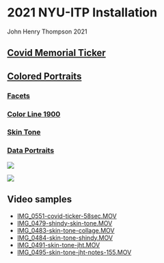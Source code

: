 # 2021 NYU-ITP Installation

John Henry Thompson
2021

## [Covid Memorial Ticker](covid.md)

## [Colored Portraits](colored.md)

### [Facets](facets.md)

### [Color Line 1900](color-line.md)

### [Skin Tone](skin-tone.md)

### [Data Portraits](data-portraits.md)

[![](https://jht1493.net/a1/skt/assets/mov/Colored-Portraits-2021/2022-01-01/IMG_0575-hall-full.JPEG)](https://jht1493.net/a1/skt/assets/mov/Colored-Portraits-2021/2022-01-01/IMG_0575-hall-full.JPEG)

[![](https://jht1493.net/a1/skt/assets/mov/Colored-Portraits-2021/2022-01-01/IMG_0577-covid-hall.JPEG)](https://jht1493.net/a1/skt/assets/mov/Colored-Portraits-2021/2022-01-01/IMG_0577-covid-hall.JPEG)

## Video samples

- [IMG_0551-covid-ticker-58sec.MOV](https://jht1493.net/a1/skt/assets/mov/Colored-Portraits-2021/2022-01-01/IMG_0551-covid-ticker-58sec.MOV)
- [IMG_0479-shindy-skin-tone.MOV](https://jht1493.net/a1/skt/assets/mov/Colored-Portraits-2021/2022-01-01/IMG_0479-shindy-skin-tone.MOV)
- [IMG_0483-skin-tone-collage.MOV](https://jht1493.net/a1/skt/assets/mov/Colored-Portraits-2021/2022-01-01/IMG_0483-skin-tone-collage.MOV)
- [IMG_0484-skin-tone-shindy.MOV](https://jht1493.net/a1/skt/assets/mov/Colored-Portraits-2021/2022-01-01/IMG_0484-skin-tone-shindy.MOV)
- [IMG_0491-skin-tone-jht.MOV](https://jht1493.net/a1/skt/assets/mov/Colored-Portraits-2021/2022-01-01/IMG_0491-skin-tone-jht.MOV)
- [IMG_0495-skin-tone-jht-notes-155.MOV](https://jht1493.net/a1/skt/assets/mov/Colored-Portraits-2021/2022-01-01/IMG_0495-skin-tone-jht-notes-155.MOV)
